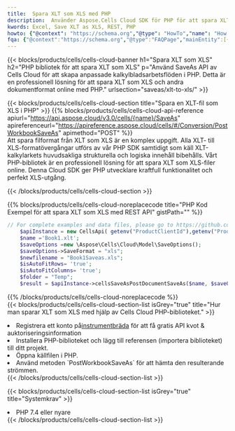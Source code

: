 ```yaml
---
title:  Spara XLT som XLS med PHP
description:  Använder Aspose.Cells Cloud SDK för PHP för att spara XLT-formatfil som XLS-formatfil.
kwords: Excel, Save XLT as XLS, REST, PHP
howto: {"@context": "https://schema.org","@type": "HowTo","name": "How to save XLT as XLS using the Cells Cloud PHP library.","description": "How to save XLT as XLS using the Cells Cloud PHP library.","image": {"@type": "ImageObject"},"url": "/php/saveas/xlt-to-xls/","step": [{ "@type": "HowToStep","name": "How to save XLT as XLS using the Cells Cloud PHP library. step 1", "image": {"@type": "ImageObject",},"url": "/php/saveas/xlt-to-xls/","text": "Register an account at <a href='https://dashboard.aspose.cloud/'>Dashboard</a> to get free API quota & authorization details",},{ "@type": "HowToStep","name": "How to save XLT as XLS using the Cells Cloud PHP library. step 1", "image": {"@type": "ImageObject",},"url": "/php/saveas/xlt-to-xls/","text": "Install PHP library and add the reference (import the library) to your project.",},{ "@type": "HowToStep","name": "How to save XLT as XLS using the Cells Cloud PHP library. step 1", "image": {"@type": "ImageObject",},"url": "/php/saveas/xlt-to-xls/","text": "Open the source file in PHP.",},{ "@type": "HowToStep","name": "How to save XLT as XLS using the Cells Cloud PHP library. step 1", "image": {"@type": "ImageObject",},"url": "/php/saveas/xlt-to-xls/","text": "Use the `PostWorkbookSaveAs` method to retrieve the resulting stream.",}, ],"supply": {"@type": "HowToSupply","name": "document"},"tool": [{"@type": "HowToTool","name": "phpstorm, Visual Studio Code, Eclipse"},{"@type": "HowToTool","name": "Aspose Cells"}],"totalTime": "PT6M"}
fqa: {"@context":"https://schema.org","@type":"FAQPage","mainEntity":[{"@type":"Question","name":"Why save file as other formats file in C# using REST API?","acceptedAnswer":{"@type":"Answer","text":"Documents are encoded in many ways, and some files may be incompatible with the software you use. To open and read such files, just save them as appropriate file formats.<br/><ol><li>Install .NET SDK and add the reference (import the library) to your project.</li><li>Open the source file in C# using REST API.</li><li>Call the PostWorkbookSaveAsRequest() method, passing an output filename with required extension.</li><li>Get the result of save as a separate file.</li></ol>"}},{"@type":"Question","name":"What file formats can I save as with your C# library?","acceptedAnswer":{"@type":"Answer","text":"We support a variety of file formats for conversion using .NET library, including XLSX, Excel, xls , PDF, CSV, HTML, Markdown, XML, PNG, JPG, TIFF, Json, TXT and many more."}},{"@type":"Question","name":"What is the maximum allowed file size for conversion using this .NET library?","acceptedAnswer":{"@type":"Answer","text":"There are no file size limits for format conversions using .NET library."}}]}
---
```

{{< blocks/products/cells/cells-cloud-banner h1="Spara XLT som XLS" h2="PHP bibliotek för att spara XLT som XLS" p="Använd SaveAs API av Cells Cloud för att skapa anpassade kalkylbladsarbetsflöden i PHP. Detta är en professionell lösning för att spara XLT som XLS och andra dokumentformat online med PHP." urlsection="saveas/xlt-to-xls/" >}}

{{< blocks/products/cells/cells-cloud-section title="Spara en XLT-fil som XLS i PHP" >}}
{{% blocks/products/cells/cells-cloud-api-reference apiurl="https://api.aspose.cloud/v3.0/cells/{name}/SaveAs" apireferenceurl="https://apireference.aspose.cloud/cells/#/Conversion/PostWorkbookSaveAs" apimethod="POST" %}}
<br/>
Att spara filformat från XLT som XLS är en komplex uppgift. Alla XLT- till XLS-formatövergångar utförs av vår PHP SDK samtidigt som käll XLT-kalkylarkets huvudsakliga strukturella och logiska innehåll bibehålls. Vårt PHP-bibliotek är en professionell lösning för att spara XLT som XLS-filer online. Denna Cloud SDK ger PHP utvecklare kraftfull funktionalitet och perfekt XLS-utgång.

{{< /blocks/products/cells/cells-cloud-section >}}

{{% blocks/products/cells/cells-cloud-noreplacecode title="PHP Kod Exempel för att spara XLT som XLS med REST API" gistPath="" %}}
  
```php
// For complete examples and data files, please go to https://github.com/aspose-cells-cloud/aspose-cells-cloud-php/
    $apiInstance = new CellsApi( getenv("ProductClientId"),getenv("ProductClientSecret") );
    $name ='Book1.xlt';
    $saveOptions =new \Aspose\Cells\Cloud\Model\SaveOptions();
    $saveOptions->SaveFormat = "xls";
    $newfilename = "Book1Saveas.xls";
    $isAutoFitRows= 'true';
    $isAutoFitColumns= 'true';
    $folder = "Temp";
    $result = $apiInstance->cellsSaveAsPostDocumentSaveAs($name, $saveOptions, $newfilename,$isAutoFitRows, $isAutoFitColumns, $folder);
```
  
{{% /blocks/products/cells/cells-cloud-noreplacecode %}}
<br/>
{{< blocks/products/cells/cells-cloud-section-list isGrey="true" title="Hur man sparar XLT som XLS med hjälp av Cells Cloud PHP-biblioteket." >}}
<li> Registrera ett konto på<a href="https://dashboard.aspose.cloud/">instrumentbräda</a> för att få gratis API kvot & auktoriseringsinformation</li>
<li>Installera PHP-biblioteket och lägg till referensen (importera biblioteket) till ditt projekt.</li>
<li>Öppna källfilen i PHP.</li>
<li>Använd metoden `PostWorkbookSaveAs` för att hämta den resulterande strömmen.</li>
{{< /blocks/products/cells/cells-cloud-section-list >}}

{{< blocks/products/cells/cells-cloud-section-list isGrey="true" title="Systemkrav" >}}
<li>PHP 7.4 eller nyare</li>
{{< /blocks/products/cells/cells-cloud-section-list >}}
